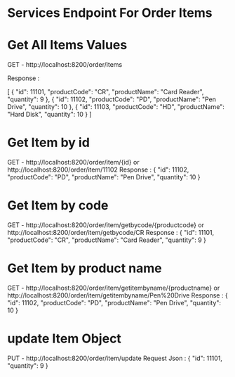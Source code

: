 # Services Endpoint For Order Items   

# Get All Items Values

GET -  http://localhost:8200/order/items

Response : 

[
    {
        "id": 11101,
        "productCode": "CR",
        "productName": "Card Reader",
        "quantity": 9
    },
    {
        "id": 11102,
        "productCode": "PD",
        "productName": "Pen Drive",
        "quantity": 10
    },
    {
        "id": 11103,
        "productCode": "HD",
        "productName": "Hard Disk",
        "quantity": 10
    }
]

# Get Item by id

GET -  http://localhost:8200/order/item/{id}   or   http://localhost:8200/order/item/11102 
Response : 
{
    "id": 11102,
    "productCode": "PD",
    "productName": "Pen Drive",
    "quantity": 10
}

# Get Item by code
GET -  http://localhost:8200/order/item/getbycode/{productcode}   or http://localhost:8200/order/item/getbycode/CR
Response : 
{
    "id": 11101,
    "productCode": "CR",
    "productName": "Card Reader",
    "quantity": 9
}

# Get Item by product name 

GET -  http://localhost:8200/order/item/getitembyname/{productname}   or  http://localhost:8200/order/item/getitembyname/Pen%20Drive
Response : 
{
    "id": 11102,
    "productCode": "PD",
    "productName": "Pen Drive",
    "quantity": 10
}

# update Item Object
PUT -  http://localhost:8200/order/item/update
Request Json : 
	  {
		"id": 11101,
		"quantity": 9
	  }
